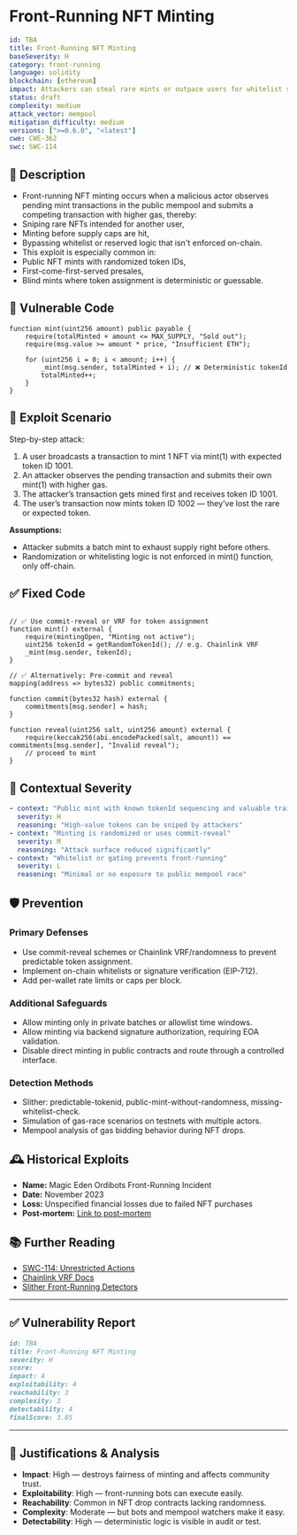 # Front-Running NFT Minting

```YAML
id: TBA
title: Front-Running NFT Minting 
baseSeverity: H
category: front-running
language: solidity
blockchain: [ethereum]
impact: Attackers can steal rare mints or outpace users for whitelist slots
status: draft
complexity: medium
attack_vector: mempool
mitigation_difficulty: medium
versions: [">=0.6.0", "<latest"]
cwe: CWE-362
swc: SWC-114
```

## 📝 Description

- Front-running NFT minting occurs when a malicious actor observes pending mint transactions in the public mempool and submits a competing transaction with higher gas, thereby:
- Sniping rare NFTs intended for another user,
- Minting before supply caps are hit,
- Bypassing whitelist or reserved logic that isn't enforced on-chain.
- This exploit is especially common in:
- Public NFT mints with randomized token IDs,
- First-come-first-served presales,
- Blind mints where token assignment is deterministic or guessable.

## 🚨 Vulnerable Code

```solidity
function mint(uint256 amount) public payable {
    require(totalMinted + amount <= MAX_SUPPLY, "Sold out");
    require(msg.value >= amount * price, "Insufficient ETH");

    for (uint256 i = 0; i < amount; i++) {
        _mint(msg.sender, totalMinted + i); // ❌ Deterministic tokenId
        totalMinted++;
    }
}
```

## 🧪 Exploit Scenario

Step-by-step attack:

1. A user broadcasts a transaction to mint 1 NFT via mint(1) with expected token ID 1001.
2. An attacker observes the pending transaction and submits their own mint(1) with higher gas.
3. The attacker’s transaction gets mined first and receives token ID 1001.
4. The user’s transaction now mints token ID 1002 — they’ve lost the rare or expected token.

**Assumptions:**

- Attacker submits a batch mint to exhaust supply right before others.
- Randomization or whitelisting logic is not enforced in mint() function, only off-chain.

## ✅ Fixed Code

```solidity

// ✅ Use commit-reveal or VRF for token assignment
function mint() external {
    require(mintingOpen, "Minting not active");
    uint256 tokenId = getRandomTokenId(); // e.g. Chainlink VRF
    _mint(msg.sender, tokenId);
}

// ✅ Alternatively: Pre-commit and reveal
mapping(address => bytes32) public commitments;

function commit(bytes32 hash) external {
    commitments[msg.sender] = hash;
}

function reveal(uint256 salt, uint256 amount) external {
    require(keccak256(abi.encodePacked(salt, amount)) == commitments[msg.sender], "Invalid reveal");
    // proceed to mint
}
```

## 🧭 Contextual Severity

```yaml
- context: "Public mint with known tokenId sequencing and valuable traits"
  severity: H
  reasoning: "High-value tokens can be sniped by attackers"
- context: "Minting is randomized or uses commit-reveal"
  severity: M
  reasoning: "Attack surface reduced significantly"
- context: "Whitelist or gating prevents front-running"
  severity: L
  reasoning: "Minimal or no exposure to public mempool race"
```

## 🛡️ Prevention

### Primary Defenses

- Use commit-reveal schemes or Chainlink VRF/randomness to prevent predictable token assignment.
- Implement on-chain whitelists or signature verification (EIP-712).
- Add per-wallet rate limits or caps per block.

### Additional Safeguards

- Allow minting only in private batches or allowlist time windows.
- Allow minting via backend signature authorization, requiring EOA validation.
- Disable direct minting in public contracts and route through a controlled interface.

### Detection Methods

- Slither: predictable-tokenid, public-mint-without-randomness, missing-whitelist-check.
- Simulation of gas-race scenarios on testnets with multiple actors.
- Mempool analysis of gas bidding behavior during NFT drops.

## 🕰️ Historical Exploits

- **Name:** Magic Eden Ordibots Front-Running Incident 
- **Date:** November 2023 
- **Loss:** Unspecified financial losses due to failed NFT purchases 
- **Post-mortem:** [Link to post-mortem](https://protos.com/how-a-quant-sniped-millions-from-bitcoin-ordinals/) 

## 📚 Further Reading

- [SWC-114: Unrestricted Actions](https://swcregistry.io/docs/SWC-114) 
- [Chainlink VRF Docs](https://docs.chain.link/vrf) 
- [Slither Front-Running Detectors](https://github.com/crytic/slither)

---

## ✅ Vulnerability Report 

```markdown
id: TBA
title: Front-Running NFT Minting 
severity: H
score:
impact: 4         
exploitability: 4 
reachability: 3   
complexity: 3     
detectability: 4  
finalScore: 3.85
```

---

## 📄 Justifications & Analysis

- **Impact**: High — destroys fairness of minting and affects community trust.
- **Exploitability**: High — front-running bots can execute easily.
- **Reachability**: Common in NFT drop contracts lacking randomness.
- **Complexity**: Moderate — but bots and mempool watchers make it easy.
- **Detectability**: High — deterministic logic is visible in audit or test.